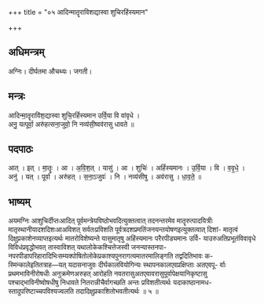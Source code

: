 +++
title = "०५ आदिन्मातॄराविशद्यास्वा शुचिरहिंस्यमान"

+++
## अधिमन्त्रम्
अग्निः। दीर्घतमा औचथ्यः। जगती।

## मन्त्रः
आदिन्मा॒तॄरावि॑श॒द्यास्वा शुचि॒रहिं॑स्यमान उर्वि॒या वि वा॑वृधे ।  
अनु॒ यत्पूर्वा॒ अरु॑हत्सना॒जुवो॒ नि नव्य॑सी॒ष्वव॑रासु धावते ॥

## पदपाठः
आत् । इत् । मा॒तॄः । आ । अ॒वि॒श॒त् । यासु॑ । आ । शुचिः॑ । अहिं॑स्यमानः । उ॒र्वि॒या । वि । व॒वृ॒धे॒ ।  
अनु॑ । यत् । पूर्वा॑ । अरु॑हत् । स॒ना॒ऽजुवः॑ । नि । नव्य॑सीषु । अव॑रासु । धा॒व॒ते॒ ॥

## भाष्यम्
अयमग्निः आशुचिर्दीप्तःआदित् पूर्वमन्त्रेयविष्ठोभवदित्युक्तत्वात् तदनन्तरमेव मातॄरुत्पादयित्रीः मातृस्थानीयादशदिशःआअविशत् सर्वतःप्रविशति पूर्वत्रदशप्रमतिंजनयन्तयोषणइत्युक्तत्वात् दिशां- मातृत्वं दिक्षुप्रकाशेनव्याप्तइत्यर्थः मातरोविशेष्यन्ते यासुमातृषु अहिंस्यमानः परैरपीड्यमानः उर्वि- याउरुअतिप्रभूतंविवावृधे विविधंप्रवृद्धोभवत् तास्वाविशत् यथालोकेकश्चित्तेजस्वी जनन्यास्तनपा- नपरपीडापरिहारादिभिःसम्यक्पोषितोलोकेप्रकाश्यपुनरागत्यमातरमालिङ्गति तद्वदितिभावः क- स्मिन्कालेइतितत्राह—यत् यदासनाजुवः दीर्घकालवियोगिन्यः स्थापनकालएवप्रक्षिप्ताः अतएवपू- र्वाः प्रथमभाविनीरोषधीः अनुक्रमेणअरुहत् आरोहति नवतरासुअतएवावरासुपूर्वापेक्षयानिकृष्टासु पश्चाद्भाविनीष्वोषधीषु निधावते नितरान्नीचैर्वागच्छति अन्तः प्रविशतीत्यर्थः यदाकाष्ठानामध- स्तादुपरिष्टाच्चपविश्यज्वलति तदादिक्षुप्रकाशितोभवतीत्यर्थः ॥ ५ ॥